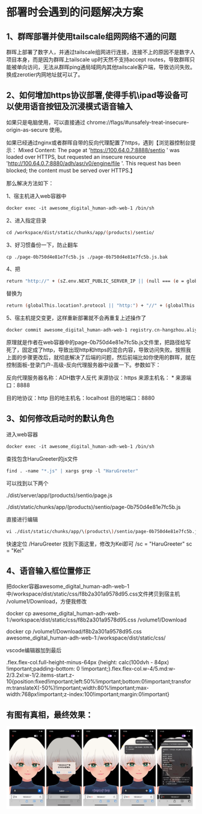 # 部署时会遇到的问题解决方案

## 1、群晖部署并使用tailscale组网网络不通的问题
群晖上部署了数字人，并通过tailscale组网进行连接，连接不上的原因不是数字人项目本身，而是因为群晖上tailscale up时天然不支持accept routes，导致群晖只能被单向访问，无法从群晖ping通局域网内其他tailscale客户端，导致访问失败。换成zerotier内网地址就可以了。

## 2、如何增加https协议部署,使得手机\ipad等设备可以使用语音按钮及沉浸模式语音输入
如果只是电脑使用，可以直接通过 chrome://flags/#unsafely-treat-insecure-origin-as-secure 使用。

如果已经通过nginx或者群晖自带的反向代理配置了https，遇到【浏览器控制台提示：
Mixed Content: The page at 'https://100.64.0.7:8888/sentio ' was loaded over HTTPS, but requested an insecure resource 'http://100.64.0.7:8880/adh/asr/v0/engine/file '. This request has been blocked; the content must be served over HTTPS.】

那么解决方法如下：

1、宿主机进入web容器中
```abc
docker exec -it awesome_digital_human-adh-web-1 /bin/sh
```

2、进入指定目录
```abc
cd /workspace/dist/static/chunks/app/(products)/sentio/
```

3、好习惯备份一下，防止翻车
```abc
cp ./page-0b750d4e81e7fc5b.js ./page-0b750d4e81e7fc5b.js.bak
```

4、把
```abc
return "http://" + (sZ.env.NEXT_PUBLIC_SERVER_IP || (null === (e = globalThis.location) || void 0 === e ? void 0 : e.hostname)) + ":8880"
```
替换为
```abc
return (globalThis.location?.protocol || "http:") + "//" + (globalThis.location?.hostname || "localhost") + (globalThis.location?.port ? ":" + globalThis.location.port : "")
```

5、宿主机提交变更，这样重新部署就不会再重复上述操作了
```abc
docker commit awesome_digital_human-adh-web-1 registry.cn-hangzhou.aliyuncs.com/awesome-digital-human/adh-web:main-latest-https
```

原理就是作者在web容器中的page-0b750d4e81e7fc5b.js文件里，把路径给写死了，固定成了http，导致出现http和https的混合内容，导致访问失败。按照我上面的步骤更改后，就彻底解决了后端的问题，然后前端比如你使用的群晖，就在 控制面板-登录门户-高级-反向代理服务器中设置一下。参数如下：

反向代理服务器名称：ADH数字人反代
来源协议：https
来源主机名： *
来源端口：8888

目的地协议：http
目的地主机名：localhost
目的地端口：8880

## 3、如何修改启动时的默认角色
进入web容器
```abc
docker exec -it awesome_digital_human-adh-web-1 /bin/sh
```

查找包含HaruGreeter的js文件
```abc
find . -name "*.js" | xargs grep -l "HaruGreeter"
```

可以找到以下两个

./dist/server/app/\(products\)/sentio/page.js

./dist/static/chunks/app/\(products\)/sentio/page-0b750d4e81e7fc5b.js

直接进行编辑
```abc
vi ./dist/static/chunks/app/\(products\)/sentio/page-0b750d4e81e7fc5b.js
```

快速定位
/HaruGreeter  找到下面这里，修改为Kei即可
/sc = "HaruGreeter"    sc = "Kei"

## 4、语音输入框位置修正
把docker容器awesome_digital_human-adh-web-1  中/workspace/dist/static/css/f8b2a301a9578d95.css文件拷贝到宿主机 /volume1/Download，方便我修改

docker cp awesome_digital_human-adh-web-1:/workspace/dist/static/css/f8b2a301a9578d95.css /volume1/Download

docker cp /volume1/Download/f8b2a301a9578d95.css awesome_digital_human-adh-web-1:/workspace/dist/static/css/

vscode编辑器加到最后

.flex.flex-col.full-height-minus-64px {height: calc(100dvh - 84px) !important;padding-bottom: 0 !important;}.flex.flex-col.w-4\/5\.md\:w-2\/3\.2xl\:w-1\/2.items-start.z-10{position:fixed!important;left:50%!important;bottom:0!important;transform:translateX(-50%)!important;width:80%!important;max-width:768px!important;z-index:100!important;margin:0!important}

## 有图有真相，最终效果：
![修改完成后的最终效果](https://raw.githubusercontent.com/simplify123/awesome-digital-human-live2d/refs/heads/main/%E6%9C%80%E7%BB%88%E6%95%88%E6%9E%9C.webp)
